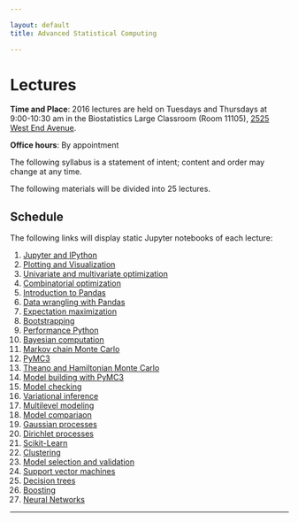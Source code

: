 ```yaml
---

layout: default
title: Advanced Statistical Computing

---
```


# Lectures

**Time and Place**: 2016 lectures are held on Tuesdays and Thursdays at 9:00-10:30 am in the Biostatistics Large Classroom (Room 11105), [2525 West End Avenue](http://bit.ly/17y9ZxH).

**Office hours**: By appointment

The following syllabus is a statement of intent; content and order may change at any time.

The following materials will be divided into 25 lectures.

## Schedule

The following links will display static Jupyter notebooks of each lecture:

1. [Jupyter and IPython](https://nbviewer.jupyter.org/github/fonnesbeck/Bios8366/blob/master/notebooks/rendered_Section0-IPython_and_Jupyter.ipynb)
1. [Plotting and Visualization](https://nbviewer.jupyter.org/github/fonnesbeck/Bios8366/blob/master/notebooks/rendered_Section0_2-Plotting-and-Visualization.ipynb)
1. [Univariate and multivariate optimization](https://nbviewer.jupyter.org/github/fonnesbeck/Bios8366/blob/master/notebooks/rendered_Section1_1-Univariate-and-Multivariate-Optimization.ipynb)
1. [Combinatorial optimization](https://nbviewer.jupyter.org/github/fonnesbeck/Bios8366/blob/master/notebooks/rendered_Section1_2-Combinatorial-Optimization.ipynb)
1. [Introduction to Pandas](https://nbviewer.jupyter.org/github/fonnesbeck/Bios8366/blob/master/notebooks/rendered_Section2_1-Introduction-to-Pandas.ipynb)
1. [Data wrangling with Pandas](https://nbviewer.jupyter.org/github/fonnesbeck/Bios8366/blob/master/notebooks/rendered_Section2_2-Data-Wrangling-with-Pandas.ipynb)
1. [Expectation maximization](https://nbviewer.jupyter.org/github/fonnesbeck/Bios8366/blob/master/notebooks/rendered_Section3_1-Expectation-Maximization.ipynb)
1. [Bootstrapping](https://nbviewer.jupyter.org/github/fonnesbeck/Bios8366/blob/master/notebooks/rendered_Section3_2-Bootstrapping.ipynb)
1. [Performance Python](https://nbviewer.jupyter.org/github/fonnesbeck/Bios8366/blob/master/notebooks/rendered_Section3_3-High-Performance-Python.ipynb)
1. [Bayesian computation](https://nbviewer.jupyter.org/github/fonnesbeck/Bios8366/blob/master/notebooks/rendered_Section4_1-Bayesian-Computation.ipynb)
1. [Markov chain Monte Carlo](https://nbviewer.jupyter.org/github/fonnesbeck/Bios8366/blob/master/notebooks/rendered_Section4_2-MCMC.ipynb)
1. [PyMC3](https://nbviewer.jupyter.org/github/fonnesbeck/Bios8366/blob/master/notebooks/rendered_Section4_3-Introduction-to-PyMC3.ipynb)
1. [Theano and Hamiltonian Monte Carlo](https://nbviewer.jupyter.org/github/fonnesbeck/Bios8366/blob/master/notebooks/rendered_Section4_4-Hamiltonian-Monte-Carlo.ipynb)
1. [Model building with PyMC3](https://nbviewer.jupyter.org/github/fonnesbeck/Bios8366/blob/master/notebooks/rendered_Section4_5-Model-Building-with-PyMC3.ipynb)
1. [Model checking](https://nbviewer.jupyter.org/github/fonnesbeck/Bios8366/blob/master/notebooks/rendered_Section4_6-Model-Checking.ipynb)
1. [Variational inference](https://nbviewer.jupyter.org/github/fonnesbeck/Bios8366/blob/master/notebooks/rendered_Section4_7-Introduction-to-Variational-Bayesian-Methods.ipynb)
1. [Multilevel modeling](https://github.com/fonnesbeck/Bios8366/blob/master/notebooks/Section4_8-Multilevel-Modeling.ipynb)
1. [Model compariaon](https://github.com/fonnesbeck/Bios8366/blob/master/notebooks/Section4_8-Multilevel-Modeling.ipynb)
1. [Gaussian processes](https://nbviewer.jupyter.org/github/fonnesbeck/Bios8366/blob/master/notebooks/rendered_Section5_1-Gaussian-Processes.ipynb)
1. [Dirichlet processes](https://nbviewer.jupyter.org/github/fonnesbeck/Bios8366/blob/master/notebooks/rendered_Section5_2-Dirichlet-Processes.ipynb)
1. [Scikit-Learn](https://nbviewer.jupyter.org/github/fonnesbeck/Bios8366/blob/master/notebooks/rendered_Section6_1-Scikit-Learn.ipynb)
1. [Clustering](https://nbviewer.jupyter.org/github/fonnesbeck/Bios8366/blob/master/notebooks/rendered_Section6_2-Clustering.ipynb)
1. [Model selection and validation](https://nbviewer.jupyter.org/github/fonnesbeck/Bios8366/blob/master/notebooks/rendered_Section6_3-Model-Selection-and-Validation.ipynb)
1. [Support vector machines](https://nbviewer.jupyter.org/github/fonnesbeck/Bios8366/blob/master/notebooks/rendered_Section6_4-Support-Vector-Machines.ipynb)
1. [Decision trees](https://nbviewer.jupyter.org/github/fonnesbeck/Bios8366/blob/master/notebooks/rendered_Section6_5-Decision-Trees.ipynb)
1. [Boosting](https://nbviewer.jupyter.org/github/fonnesbeck/Bios8366/blob/master/notebooks/rendered_Section6_6-Boosting.ipynb)
1. [Neural Networks](https://nbviewer.jupyter.org/github/fonnesbeck/Bios8366/blob/master/notebooks/rendered_Section6_7-Neural-Networks.ipynb)

---

